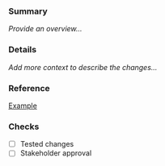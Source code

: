 ### Summary 
_Provide an overview..._

### Details 
_Add more context to describe the changes..._

### Reference
[Example](www.google.com)

### Checks
- [ ] Tested changes
- [ ] Stakeholder approval
